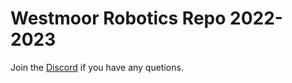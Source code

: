 # Westmoor Robotics Repo 2022-2023

Join the [Discord](https://discord.gg/UwSBRcx8d2) if you have any quetions. 
